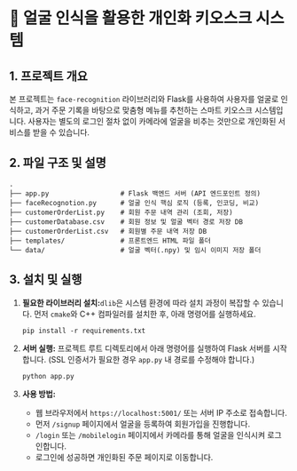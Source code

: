 # 🚀 얼굴 인식을 활용한 개인화 키오스크 시스템

## 1. 프로젝트 개요

본 프로젝트는 `face-recognition` 라이브러리와 Flask를 사용하여 사용자를 얼굴로 인식하고, 과거 주문 기록을 바탕으로 맞춤형 메뉴를 추천하는 스마트 키오스크 시스템입니다. 사용자는 별도의 로그인 절차 없이 카메라에 얼굴을 비추는 것만으로 개인화된 서비스를 받을 수 있습니다.


## 2. 파일 구조 및 설명

```
.
├── app.py                  # Flask 백엔드 서버 (API 엔드포인트 정의)
├── faceRecognotion.py      # 얼굴 인식 핵심 로직 (등록, 인코딩, 비교)
├── customerOrderList.py    # 회원 주문 내역 관리 (조회, 저장)
├── customerDatabase.csv    # 회원 정보 및 얼굴 벡터 경로 저장 DB
├── customerOrderList.csv   # 회원별 주문 내역 저장 DB
├── templates/              # 프론트엔드 HTML 파일 폴더
└── data/                   # 얼굴 벡터(.npy) 및 임시 이미지 저장 폴더

```
## 3. 설치 및 실행

1. **필요한 라이브러리 설치:**`dlib`은 시스템 환경에 따라 설치 과정이 복잡할 수 있습니다. 먼저 `cmake`와 C++ 컴파일러를 설치한 후, 아래 명령어를 실행하세요.
    
    ```
    pip install -r requirements.txt
    
    ```
    
2. **서버 실행:**
프로젝트 루트 디렉토리에서 아래 명령어를 실행하여 Flask 서버를 시작합니다. (SSL 인증서가 필요한 경우 `app.py` 내 경로를 수정해야 합니다.)
    
    ```
    python app.py
    
    ```
    
3. **사용 방법:**
    - 웹 브라우저에서 `https://localhost:5001/` 또는 서버 IP 주소로 접속합니다.
    - 먼저 `/signup` 페이지에서 얼굴을 등록하여 회원가입을 진행합니다.
    - `/login` 또는 `/mobilelogin` 페이지에서 카메라를 통해 얼굴을 인식시켜 로그인합니다.
    - 로그인에 성공하면 개인화된 주문 페이지로 이동합니다.